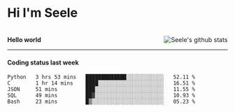<h1>Hi I'm Seele</h1>
<br>
<b> Hello world</b>

<img align="right" src="https://github-readme-stats.vercel.app/api?username=Seele0oO&show_icons=true&icon_color=0366d6&bg_color=ffffff&hide_title=true&hide=contribs&include_all_commits=true" alt="Seele's github stats"/>
<hr>
<h4>Coding status last week </h4>

<!--START_SECTION:waka-->
```text
Python   3 hrs 53 mins   █████████████░░░░░░░░░░░░   52.11 % 
C        1 hr 14 mins    ████░░░░░░░░░░░░░░░░░░░░░   16.51 % 
JSON     51 mins         ███░░░░░░░░░░░░░░░░░░░░░░   11.55 % 
SQL      49 mins         ██▓░░░░░░░░░░░░░░░░░░░░░░   10.93 % 
Bash     23 mins         █▒░░░░░░░░░░░░░░░░░░░░░░░   05.23 % 
```
<!--END_SECTION:waka-->
<br>

